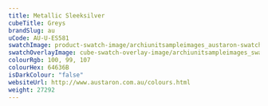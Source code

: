 ```yaml
---
title: Metallic Sleeksilver
cubeTitle: Greys
brandSlug: au
uCode: AU-U-ES581
swatchImage: product-swatch-image/archiunitsampleimages_austaron-swatch_Metallic_Sleeksilver.jpg
swatchOverlayImage: cube-swatch-overlay-image/archiunitsampleimages_swatch-overlay_austaron.png
colourRgb: 100, 99, 107
colourHex: 64636B
isDarkColour: "false"
websiteUrl: http://www.austaron.com.au/colours.html
weight: 27292
---
```

